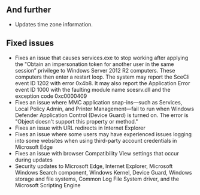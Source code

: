 ## And further
- Updates time zone information.

## Fixed issues
- Fixes an issue that causes services.exe to stop working after applying the "Obtain an impersonation token for another user in the same session” privilege to Windows Server 2012 R2 computers. These computers then enter a restart loop. The system may report the SceCli event ID 1202 with error 0x4b8. It may also report the Application Error event ID 1000 with the faulting module name scesrv.dll and the exception code 0xc0000409
- Fixes an issue where MMC application snap-ins—such as Services, Local Policy Admin, and Printer Management—fail to run when Windows Defender Application Control (Device Guard) is turned on. The error is "Object doesn't support this property or method."
- Fixes an issue with URL redirects in Internet Explorer
- Fixes an issue where some users may have experienced issues logging into some websites when using third-party account credentials in Microsoft Edge
- Fixes an issue with browser Compatibility View settings that occur during updates
- Security updates to Microsoft Edge, Internet Explorer, Microsoft Windows Search component, Windows Kernel, Device Guard, Windows storage and file systems, Common Log File System driver, and the Microsoft Scripting Engine